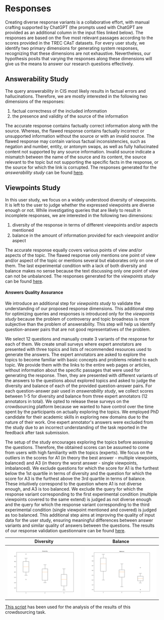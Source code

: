 # Responses

Creating diverse response variants is a collaborative effort, with manual crafting supported by ChatGPT (the prompts used with ChatGPT are provided as an additional column in the input files linked below). The responses are based on the five most relevant passages according to the scores provided in the TREC CAsT datasets. For every user study, we identify two primary dimensions for generating system responses, recognizing that these dimensions are not exhaustive. Nevertheless, our hypothesis posits that varying the responses along these dimensions will give us the means to answer our research questions effectively. 

## Answerability Study

The query answerability in CIS most likely results in factual errors and hallucinations. Therefore, we are mostly interested in the following two dimensions of the responses:
1. factual correctness of the included information
2. the presence and validity of the source of the information

The accurate response contains factually correct information along with the source. Whereas, the flawed response contains factually incorrect or unsupported information without the source or with an invalid source. The flawed response may contain various factual inconsistencies, such as negation and number, entity, or antonym swaps, as well as fully hallucinated content not supported by any source information. Invalid source indicate a mismatch between the name of the source and its content, the source relevant to the topic but not supporting the specific facts in the response, or the source for which the link is corrupted. The responses generated for the *answerability study* can be found [here](answerability_data.csv).

## Viewpoints Study

In this user study, we focus on a widely understood diversity of viewpoints. It is left to the user to judge whether the expressed viewpoints are diverse enough or not. While investigating queries that are likely to result in incomplete responses, we are interested in the following two dimensions:
1. diversity of the response in terms of different viewpoints and/or aspects mentioned
2. balance in the amount of information provided for each viewpoint and/or aspect

The accurate response equally covers various points of view and/or aspects of the topic. The flawed response only mentions one point of view and/or aspect of the topic or mentions several but elaborates only on one of them. The last experimental condition with a lack of both diversity and balance makes no sense because the text discussing only one point of view can not be unbalanced. The responses generated for the *viewpoints study* can be found [here](viewpoints_data.csv).

#### Answers Quality Assurance

We introduce an additional step for *viewpoints study* to validate the understanding of our proposed response dimensions. This additional step for optimizing queries and responses is introduced only for the *viewpoints study* because the problem of controversy and topic broadness is more subjective than the problem of answerability. This step will help us identify question-answer pairs that are not good representatives of the problem.

We select 12 questions and manually create 3 variants of the response for each of them. We create small surveys where expert annotators are presented with three topics and lists of recommended resources used to generate the answers. The expert annotators are asked to explore the topics to become familiar with basic concepts and problems related to each topic. We provide them with the links to the entire web pages or articles, without information about the specific passages that were used for generating the response. Then, they are presented with different variants of the answers to the questions about explored topics and asked to judge the diversity and balance of each of the provided question-answer pairs. For each question-answer pair used in *answerability study*, we collect scores between 1-5 for diversity and balance from three expert annotators (12 annotators in total). We opted to release these surveys on the crowdsourcing platform because we wanted to have control over the time spent by the participants on actually exploring the topics. 
We employed PhD candidate for their academic skills in exploring new domains due to the nature of their work. One expert annotator's answers were excluded from the study due to an incorrect understanding of the task reported in the feedback after task submission. 

The setup of the study encourages exploring the topics before assessing the questions. Therefore, the obtained scores can be assumed to come from users with high familiarity with the topics (experts). We focus on the outliers in the scores for A1 (in theory the best answer - multiple viewpoints, balanced) and A3 (in theory the worst answer - single viewpoints, imbalanced). We exclude questions for which the score for A1 is the furthest below the 1st quartile in terms of diversity and the question for which the score for A3 is the furthest above the 3rd quartile in terms of balance. These intuitively correspond to the question where A1 is not diverse enough, and A3 is too balanced. We exclude the query for which the response variant corresponding to the first experimental condition (multiple viewpoints covered to the same extend) is judged as not diverse enough and the query for which the response variant corresponding to the third experimental condition (single viewpoint mentioned and covered) is judged as too balanced. This additional step aims at improving the quality of input data for the user study, ensuring meaningful differences between answer variants and similar quality of answers between the questions. The results of our response validation questionnaire can be found [here](viewpoints_response_validation/answer_validation.csv).

Diversity       |  Balance
:-------------------------:|:-------------------------:
![](viewpoints_response_validation/answer_validation_diversity_boxplot.png)  |  ![](viewpoints_response_validation/answer_validation_balance_boxplot.png)

[This script](../../scripts/input_preprocessing/viewpoints_answer_validation.py) has been used for the analysis of the results of this crowdsourcing task.

